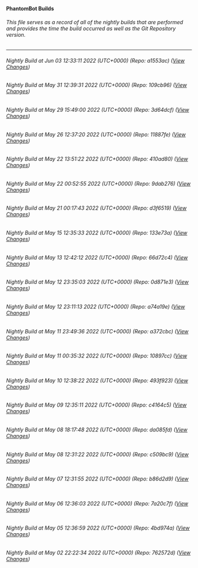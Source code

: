 **PhantomBot Builds**

###### This file serves as a record of all of the nightly builds that are performed and provides the time the build occurred as well as the Git Repository version.
-------------------------------------------------------------------------------------------------------------
###### Nightly Build at Jun 03 12:33:11 2022 (UTC+0000) (Repo: a1553ac) ([View Changes](https://github.com/PhantomBot/PhantomBot/compare/109cb96...a1553ac))
###### Nightly Build at May 31 12:39:31 2022 (UTC+0000) (Repo: 109cb96) ([View Changes](https://github.com/PhantomBot/PhantomBot/compare/3d64dcf...109cb96))
###### Nightly Build at May 29 15:49:00 2022 (UTC+0000) (Repo: 3d64dcf) ([View Changes](https://github.com/PhantomBot/PhantomBot/compare/11887fe...3d64dcf))
###### Nightly Build at May 26 12:37:20 2022 (UTC+0000) (Repo: 11887fe) ([View Changes](https://github.com/PhantomBot/PhantomBot/compare/410ad80...11887fe))
###### Nightly Build at May 22 13:51:22 2022 (UTC+0000) (Repo: 410ad80) ([View Changes](https://github.com/PhantomBot/PhantomBot/compare/9dab276...410ad80))
###### Nightly Build at May 22 00:52:55 2022 (UTC+0000) (Repo: 9dab276) ([View Changes](https://github.com/PhantomBot/PhantomBot/compare/d3f6519...9dab276))
###### Nightly Build at May 21 00:17:43 2022 (UTC+0000) (Repo: d3f6519) ([View Changes](https://github.com/PhantomBot/PhantomBot/compare/133e73a...d3f6519))
###### Nightly Build at May 15 12:35:33 2022 (UTC+0000) (Repo: 133e73a) ([View Changes](https://github.com/PhantomBot/PhantomBot/compare/66d72c4...133e73a))
###### Nightly Build at May 13 12:42:12 2022 (UTC+0000) (Repo: 66d72c4) ([View Changes](https://github.com/PhantomBot/PhantomBot/compare/0d871e3...66d72c4))
###### Nightly Build at May 12 23:35:03 2022 (UTC+0000) (Repo: 0d871e3) ([View Changes](https://github.com/PhantomBot/PhantomBot/compare/a74a19e...0d871e3))
###### Nightly Build at May 12 23:11:13 2022 (UTC+0000) (Repo: a74a19e) ([View Changes](https://github.com/PhantomBot/PhantomBot/compare/a372cbc...a74a19e))
###### Nightly Build at May 11 23:49:36 2022 (UTC+0000) (Repo: a372cbc) ([View Changes](https://github.com/PhantomBot/PhantomBot/compare/10897cc...a372cbc))
###### Nightly Build at May 11 00:35:32 2022 (UTC+0000) (Repo: 10897cc) ([View Changes](https://github.com/PhantomBot/PhantomBot/compare/493f923...10897cc))
###### Nightly Build at May 10 12:38:22 2022 (UTC+0000) (Repo: 493f923) ([View Changes](https://github.com/PhantomBot/PhantomBot/compare/c4164c5...493f923))
###### Nightly Build at May 09 12:35:11 2022 (UTC+0000) (Repo: c4164c5) ([View Changes](https://github.com/PhantomBot/PhantomBot/compare/da085fd...c4164c5))
###### Nightly Build at May 08 18:17:48 2022 (UTC+0000) (Repo: da085fd) ([View Changes](https://github.com/PhantomBot/PhantomBot/compare/c509bc9...da085fd))
###### Nightly Build at May 08 12:31:22 2022 (UTC+0000) (Repo: c509bc9) ([View Changes](https://github.com/PhantomBot/PhantomBot/compare/b86d2d9...c509bc9))
###### Nightly Build at May 07 12:31:55 2022 (UTC+0000) (Repo: b86d2d9) ([View Changes](https://github.com/PhantomBot/PhantomBot/compare/7a20c7f...b86d2d9))
###### Nightly Build at May 06 12:36:03 2022 (UTC+0000) (Repo: 7a20c7f) ([View Changes](https://github.com/PhantomBot/PhantomBot/compare/4bd974a...7a20c7f))
###### Nightly Build at May 05 12:36:59 2022 (UTC+0000) (Repo: 4bd974a) ([View Changes](https://github.com/PhantomBot/PhantomBot/compare/762572d...4bd974a))
###### Nightly Build at May 02 22:22:34 2022 (UTC+0000) (Repo: 762572d) ([View Changes](https://github.com/PhantomBot/PhantomBot/compare/f821202...762572d))
